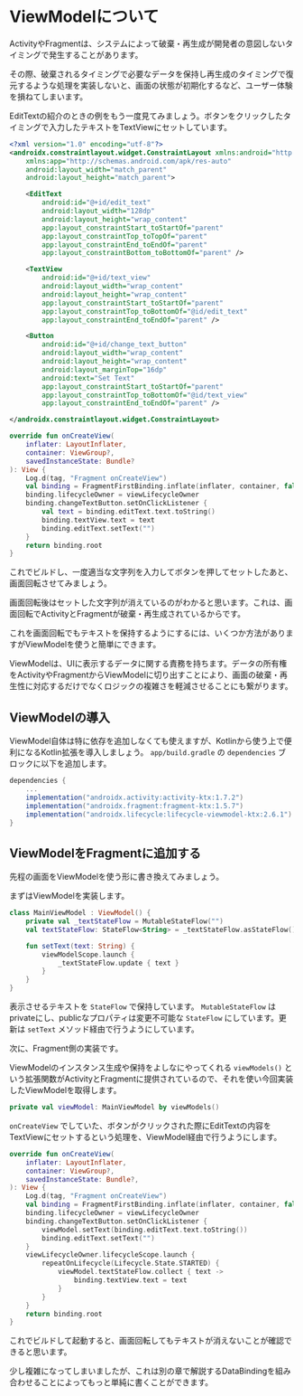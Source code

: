 # ViewModelについて

ActivityやFragmentは、システムによって破棄・再生成が開発者の意図しないタイミングで発生することがあります。

その際、破棄されるタイミングで必要なデータを保持し再生成のタイミングで復元するような処理を実装しないと、画面の状態が初期化するなど、ユーザー体験を損ねてしまいます。

EditTextの紹介のときの例をもう一度見てみましょう。ボタンをクリックしたタイミングで入力したテキストをTextViewにセットしています。

```xml
<?xml version="1.0" encoding="utf-8"?>
<androidx.constraintlayout.widget.ConstraintLayout xmlns:android="http://schemas.android.com/apk/res/android"
    xmlns:app="http://schemas.android.com/apk/res-auto"
    android:layout_width="match_parent"
    android:layout_height="match_parent">

    <EditText
        android:id="@+id/edit_text"
        android:layout_width="128dp"
        android:layout_height="wrap_content"
        app:layout_constraintStart_toStartOf="parent"
        app:layout_constraintTop_toTopOf="parent"
        app:layout_constraintEnd_toEndOf="parent"
        app:layout_constraintBottom_toBottomOf="parent" />

    <TextView
        android:id="@+id/text_view"
        android:layout_width="wrap_content"
        android:layout_height="wrap_content"
        app:layout_constraintStart_toStartOf="parent"
        app:layout_constraintTop_toBottomOf="@id/edit_text"
        app:layout_constraintEnd_toEndOf="parent" />

    <Button
        android:id="@+id/change_text_button"
        android:layout_width="wrap_content"
        android:layout_height="wrap_content"
        android:layout_marginTop="16dp"
        android:text="Set Text"
        app:layout_constraintStart_toStartOf="parent"
        app:layout_constraintTop_toBottomOf="@id/text_view"
        app:layout_constraintEnd_toEndOf="parent" />

</androidx.constraintlayout.widget.ConstraintLayout>
```

```kotlin
override fun onCreateView(
    inflater: LayoutInflater,
    container: ViewGroup?,
    savedInstanceState: Bundle?
): View {
    Log.d(tag, "Fragment onCreateView")
    val binding = FragmentFirstBinding.inflate(inflater, container, false)
    binding.lifecycleOwner = viewLifecycleOwner
    binding.changeTextButton.setOnClickListener {
        val text = binding.editText.text.toString()
        binding.textView.text = text
        binding.editText.setText("")
    }
    return binding.root
}
```

これでビルドし、一度適当な文字列を入力してボタンを押してセットしたあと、画面回転させてみましょう。

画面回転後はセットした文字列が消えているのがわかると思います。これは、画面回転でActivityとFragmentが破棄・再生成されているからです。

これを画面回転でもテキストを保持するようにするには、いくつか方法がありますがViewModelを使うと簡単にできます。

ViewModelは、UIに表示するデータに関する責務を持ちます。データの所有権をActivityやFragmentからViewModelに切り出すことにより、画面の破棄・再生性に対応するだけでなくロジックの複雑さを軽減させることにも繋がります。

## ViewModelの導入

ViewModel自体は特に依存を追加しなくても使えますが、Kotlinから使う上で便利になるKotlin拡張を導入しましょう。 `app/build.gradle` の `dependencies` ブロックに以下を追加します。

```gradle
dependencies {
    ...
    implementation("androidx.activity:activity-ktx:1.7.2")
    implementation("androidx.fragment:fragment-ktx:1.5.7")
    implementation("androidx.lifecycle:lifecycle-viewmodel-ktx:2.6.1")
}
```

## ViewModelをFragmentに追加する

先程の画面をViewModelを使う形に書き換えてみましょう。

まずはViewModelを実装します。

```kotlin
class MainViewModel : ViewModel() {
    private val _textStateFlow = MutableStateFlow("")
    val textStateFlow: StateFlow<String> = _textStateFlow.asStateFlow()

    fun setText(text: String) {
        viewModelScope.launch {
            _textStateFlow.update { text }
        }
    }
}
```

表示させるテキストを `StateFlow` で保持しています。 `MutableStateFlow` はprivateにし、publicなプロパティは変更不可能な `StateFlow` にしています。更新は `setText` メソッド経由で行うようにしています。

次に、Fragment側の実装です。

ViewModelのインスタンス生成や保持をよしなにやってくれる `viewModels()` という拡張関数がActivityとFragmentに提供されているので、それを使い今回実装したViewModelを取得します。

```kotlin
private val viewModel: MainViewModel by viewModels()
```

`onCreateView` でしていた、ボタンがクリックされた際にEditTextの内容をTextViewにセットするという処理を、ViewModel経由で行うようにします。

```kotlin
override fun onCreateView(
    inflater: LayoutInflater,
    container: ViewGroup?,
    savedInstanceState: Bundle?,
): View {
    Log.d(tag, "Fragment onCreateView")
    val binding = FragmentFirstBinding.inflate(inflater, container, false)
    binding.lifecycleOwner = viewLifecycleOwner
    binding.changeTextButton.setOnClickListener {
        viewModel.setText(binding.editText.text.toString())
        binding.editText.setText("")
    }
    viewLifecycleOwner.lifecycleScope.launch {
        repeatOnLifecycle(Lifecycle.State.STARTED) {
            viewModel.textStateFlow.collect { text ->
                binding.textView.text = text
            }
        }
    }
    return binding.root
}
```

これでビルドして起動すると、画面回転してもテキストが消えないことが確認できると思います。

少し複雑になってしまいましたが、これは別の章で解説するDataBindingを組み合わせることによってもっと単純に書くことができます。
